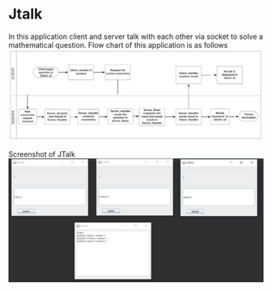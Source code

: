 # Jtalk
In this application client and server talk with each other via socket to solve a mathematical question. 
Flow chart of this application is as follows<br />
<img src = "images/JTalk_process_flow.jpeg"> <br />

Screenshot of JTalk<br />
<img src = "images/multiple_clients_communicating_with_server.JPG"> <br />
